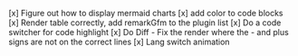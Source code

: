 [x] Figure out how to display mermaid charts
[x] add color to code blocks
[x] Render table correctly, add remarkGfm to the plugin list
[x] Do a code switcher for code highlight
[x] Do Diff - Fix the render where the - and plus signs are not on the correct lines
[x] Lang switch animation

